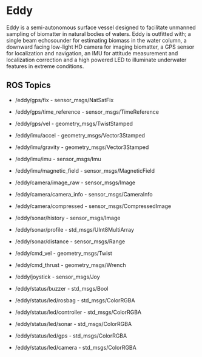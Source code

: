 # Eddy

Eddy is a semi-autonomous surface vessel designed to facilitate unmanned sampling of biomatter in natural
bodies of waters. Eddy is outfitted with; a single beam echosounder for estimating biomass in the water column,
a downward facing low-light HD camera for imaging biomatter, a GPS sensor for localization and navigation, 
an IMU for attitude measurement and localization correction and a high powered LED to illuminate underwater 
features in extreme conditions.

## ROS Topics

* /eddy/gps/fix - sensor_msgs/NatSatFix
* /eddy/gps/time_reference - sensor_msgs/TimeReference
* /eddy/gps/vel - geometry_msgs/TwistStamped
* /eddy/imu/accel - geometry_msgs/Vector3Stamped
* /eddy/imu/gravity - geometry_msgs/Vector3Stamped
* /eddy/imu/imu - sensor_msgs/Imu
* /eddy/imu/magnetic_field - sensor_msgs/MagneticField
* /eddy/camera/image_raw - sensor_msgs/Image
* /eddy/camera/camera_info - sensor_msgs/CameraInfo
* /eddy/camera/compressed - sensor_msgs/CompressedImage
* /eddy/sonar/history - sensor_msgs/Image
* /eddy/sonar/profile - std_msgs/UInt8MultiArray
* /eddy/sonar/distance - sensor_msgs/Range

* /eddy/cmd_vel - geometry_msgs/Twist
* /eddy/cmd_thrust - geometry_msgs/Wrench
* /eddy/joystick - sensor_msgs/Joy
* /eddy/status/buzzer - std_msgs/Bool
* /eddy/status/led/rosbag - std_msgs/ColorRGBA
* /eddy/status/led/controller - std_msgs/ColorRGBA
* /eddy/status/led/sonar - std_msgs/ColorRGBA
* /eddy/status/led/gps - std_msgs/ColorRGBA
* /eddy/status/led/camera - std_msgs/ColorRGBA


